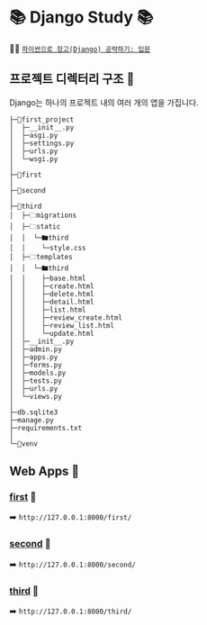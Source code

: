 📚 __Django Study__ 📚
=========================
👩‍🏫 [`파이썬으로 장고(Django) 공략하기: 입문`](https://www.inflearn.com/course/django-course/) <br/>

## __프로젝트 디렉터리 구조__ 📖<br/>
Django는 하나의 프로젝트 내의 여러 개의 앱을 가집니다.<br/>
```
├─📁first_project
│  ├─__init__.py
│  ├─asgi.py
│  ├─settings.py
│  ├─urls.py
│  └─wsgi.py
│
├─📁first
│
├─📁second
│
├─📁third
│  ├─🗀migrations
│  ├─🗀static
│  │  └─🖿third
│  │    └─style.css
│  ├─🗀templates
│  │  └─🖿third
│  │    ├─base.html
│  │    ├─create.html
│  │    ├─delete.html
│  │    ├─detail.html
│  │    ├─list.html
│  │    ├─review_create.html
│  │    ├─review_list.html
│  │    └─update.html
│  ├─__init__.py
│  ├─admin.py
│  ├─apps.py
│  ├─forms.py
│  ├─models.py
│  ├─tests.py
│  ├─urls.py
│  └─views.py
│
├─db.sqlite3
├─manage.py
├─requirements.txt
│
└─📁venv
```

## __Web Apps__ 📖<br/>
### [__first__](https://github.com/cje1903/Django_Study/blob/master/first_web_app.md) 📖<br/>
➡️ `http://127.0.0.1:8000/first/`<br/>
### [__second__](https://github.com/cje1903/Django_Study/blob/master/second_web_app.md) 📖<br/>
➡️ `http://127.0.0.1:8000/second/`<br/>
### [__third__](https://github.com/cje1903/Django_Study/blob/master/third_web_app) 📖<br/>
➡️ `http://127.0.0.1:8000/third/`<br/>
